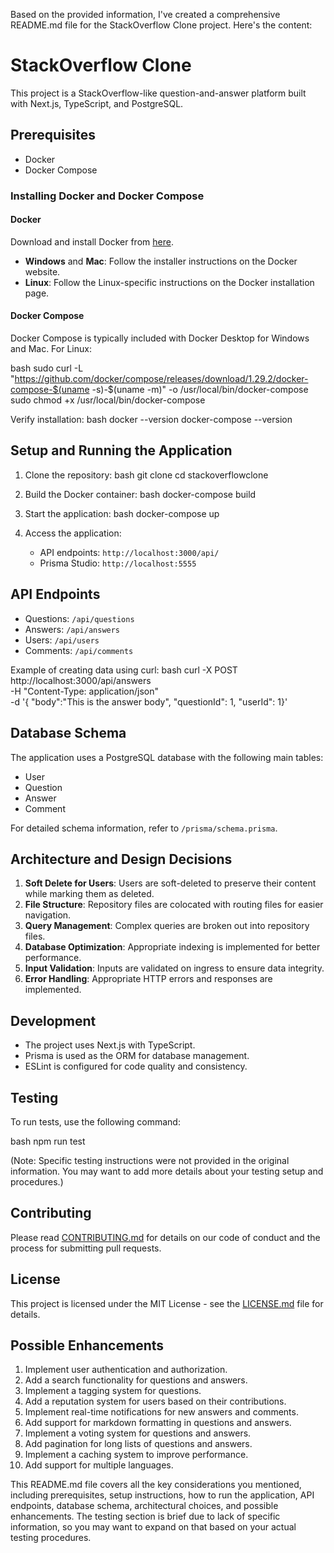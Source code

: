 Based on the provided information, I've created a comprehensive README.md file for the StackOverflow Clone project. Here's the content:


# StackOverflow Clone

This project is a StackOverflow-like question-and-answer platform built with Next.js, TypeScript, and PostgreSQL.

## Prerequisites

- Docker
- Docker Compose

### Installing Docker and Docker Compose

#### Docker

Download and install Docker from [here](https://www.docker.com/get-started).

- **Windows** and **Mac**: Follow the installer instructions on the Docker website.
- **Linux**: Follow the Linux-specific instructions on the Docker installation page.

#### Docker Compose

Docker Compose is typically included with Docker Desktop for Windows and Mac. For Linux:

bash
sudo curl -L "https://github.com/docker/compose/releases/download/1.29.2/docker-compose-$(uname -s)-$(uname -m)" -o /usr/local/bin/docker-compose
sudo chmod +x /usr/local/bin/docker-compose


Verify installation:
bash
docker --version
docker-compose --version


## Setup and Running the Application

1. Clone the repository:
   bash
   git clone <repository-url>
   cd stackoverflowclone
   

2. Build the Docker container:
   bash
   docker-compose build
   

3. Start the application:
   bash
   docker-compose up
   

4. Access the application:
   - API endpoints: `http://localhost:3000/api/`
   - Prisma Studio: `http://localhost:5555`

## API Endpoints

- Questions: `/api/questions`
- Answers: `/api/answers`
- Users: `/api/users`
- Comments: `/api/comments`

Example of creating data using curl:
bash
curl -X POST http://localhost:3000/api/answers \
  -H "Content-Type: application/json" \
  -d '{ "body":"This is the answer body", "questionId": 1, "userId": 1}'


## Database Schema

The application uses a PostgreSQL database with the following main tables:

- User
- Question
- Answer
- Comment

For detailed schema information, refer to `/prisma/schema.prisma`.

## Architecture and Design Decisions

1. **Soft Delete for Users**: Users are soft-deleted to preserve their content while marking them as deleted.
2. **File Structure**: Repository files are colocated with routing files for easier navigation.
3. **Query Management**: Complex queries are broken out into repository files.
4. **Database Optimization**: Appropriate indexing is implemented for better performance.
5. **Input Validation**: Inputs are validated on ingress to ensure data integrity.
6. **Error Handling**: Appropriate HTTP errors and responses are implemented.

## Development

- The project uses Next.js with TypeScript.
- Prisma is used as the ORM for database management.
- ESLint is configured for code quality and consistency.

## Testing

To run tests, use the following command:

bash
npm run test


(Note: Specific testing instructions were not provided in the original information. You may want to add more details about your testing setup and procedures.)

## Contributing

Please read [CONTRIBUTING.md](CONTRIBUTING.md) for details on our code of conduct and the process for submitting pull requests.

## License

This project is licensed under the MIT License - see the [LICENSE.md](LICENSE.md) file for details.

## Possible Enhancements

1. Implement user authentication and authorization.
2. Add a search functionality for questions and answers.
3. Implement a tagging system for questions.
4. Add a reputation system for users based on their contributions.
5. Implement real-time notifications for new answers and comments.
6. Add support for markdown formatting in questions and answers.
7. Implement a voting system for questions and answers.
8. Add pagination for long lists of questions and answers.
9. Implement a caching system to improve performance.
10. Add support for multiple languages.


This README.md file covers all the key considerations you mentioned, including prerequisites, setup instructions, how to run the application, API endpoints, database schema, architectural choices, and possible enhancements. The testing section is brief due to lack of specific information, so you may want to expand on that based on your actual testing procedures.